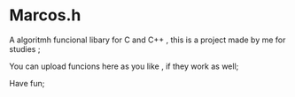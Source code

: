 # Marcos.h
A algoritmh funcional libary for C and C++ , this is a project made by me for studies ;

You can upload funcions here as you like , if they work as well;

Have fun;
